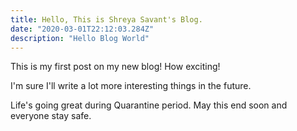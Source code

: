 ```yaml
---
title: Hello, This is Shreya Savant's Blog.
date: "2020-03-01T22:12:03.284Z"
description: "Hello Blog World"
---
```


This is my first post on my new blog! How exciting!

I'm sure I'll write a lot more interesting things in the future.

Life's going great during Quarantine period.
May this end soon and everyone stay safe.
